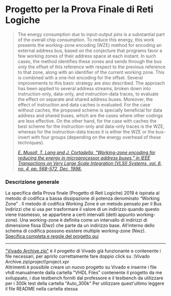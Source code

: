 # Progetto per la Prova Finale di Reti Logiche
> The energy consumption due to input-output pins is a substantial part of the overall chip consumption. To reduce this energy, this work presents the working-zone encoding (WZE) method for encoding an external address bus, based on the conjecture that programs favor a few working zones of their address space at each instant. In such cases, the method identifies these zones and sends through the bus only the offset of this reference with respect to the previous reference to that zone, along with an identifier of the current working zone. This is combined with a one-hot encoding for the offset. Several improvements to this basic strategy are also described. The approach has been applied to several address streams, broken down into instruction-only, data-only, and instruction-data traces, to evaluate the effect on separate and shared address buses. Moreover, the effect of instruction and data caches is evaluated. For the case without caches, the proposed scheme is specially beneficial for data address and shared buses, which are the cases where other codings are less effective. On the other hand, for the case with caches the best scheme for the instruction-only and data-only traces is the WZE, whereas for the instruction-data traces it is either the WZE or the bus-invert with four groups (depending on the energy overhead of these techniques). 
>
>[<em>E. Musoll, T. Lang and J. Cortadella, "Working-zone encoding for reducing the energy in microprocessor address buses," in IEEE Transactions on Very Large Scale Integration (VLSI) Systems, vol. 6, no. 4, pp. 568-572, Dec. 1998.</em> ](https://ieeexplore.ieee.org/document/736129)

### Descrizione generale
La specifica della Prova finale (Progetto di Reti Logiche) 2019 è ispirata al metodo di
codifica a bassa dissipazione di potenza denominato “Working Zone” .
Il metodo di codifica Working Zone è un metodo pensato per il Bus Indirizzi che si usa per
trasformare il valore di un indirizzo quando questo viene trasmesso, se appartiene a certi
intervalli (detti appunto working-zone). Una working-zone è definita come un intervallo di
indirizzi di dimensione fissa (Dwz) che parte da un indirizzo base. All’interno dello schema di
codifica possono esistere multiple working-zone (Nwz).   
[Specifica completa e regole del progetto qui](../master/Specifica_e_Regole.pdf)

---------------------------------------------------

["Vivado Archive.zip"](../master/Vivado_Archive.zip) è il progetto di Vivado già funzionante e contenente i file necessari, per aprirlo correttamente fare doppio click su .\Vivado Archive.zip\project\project.xpr   
Altrimenti è possibile creare un nuovo progetto su Vivado e inserire i file vhdl manualmente dalla cartella "VHDL Files" contenente il progetto da me sviluppato, i due testbench forniti dal professore e il testbench da utilizzare per i 300k test della cartella "Auto_300k"
Per utilizzare quest'ultimo leggere il file README nella cartella stessa
